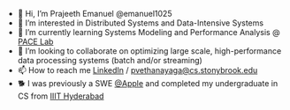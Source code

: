 - 👋 Hi, I’m Prajeeth Emanuel @emanuel1025
- 👀 I’m interested in Distributed Systems and Data-Intensive Systems
- 🌱 I’m currently learning Systems Modeling and Performance Analysis @ [PACE Lab](https://www.pace.cs.stonybrook.edu/)
- 💞️ I’m looking to collaborate on optimizing large scale, high-performance data processing systems (batch and/or streaming)
- 📫 How to reach me [LinkedIn](https://www.linkedin.com/in/prajeeth-emanuel-315b1684/) / pvethanayaga@cs.stonybrook.edu
- 🐕 I was previously a SWE [@Apple](https://www.apple.com/maps/) and completed my undergraduate in CS from [IIIT Hyderabad](https://www.iiit.ac.in/)

<!---
emanuel1025/emanuel1025 is a ✨ special ✨ repository because its `README.md` (this file) appears on your GitHub profile.
You can click the Preview link to take a look at your changes.
--->
